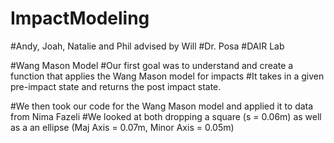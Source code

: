 # ImpactModeling
#Andy, Joah, Natalie and Phil advised by Will
#Dr. Posa 
#DAIR Lab

#Wang Mason Model
#Our first goal was to understand and create a function that applies the Wang Mason model for impacts
#It takes in a given pre-impact state and returns the post impact state.

#We then took our code for the Wang Mason model and applied it to data from Nima Fazeli
#We looked at both dropping a square (s = 0.06m) as well as a an ellipse (Maj Axis = 0.07m, Minor Axis = 0.05m)

 

